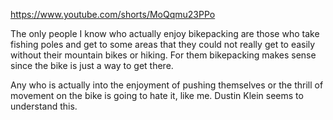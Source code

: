 https://www.youtube.com/shorts/MoQqmu23PPo

The only people I know who actually enjoy bikepacking are those who take fishing poles and get to some areas that they could not really get to easily without their mountain bikes or hiking. For them bikepacking makes sense since the bike is just a way to get there.

Any who is actually into the enjoyment of pushing themselves or the thrill of movement on the bike is going to hate it, like me. Dustin Klein seems to understand this.